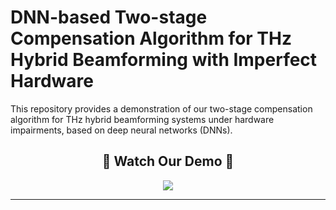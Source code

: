 # DNN-based Two-stage Compensation Algorithm for THz Hybrid Beamforming with Imperfect Hardware

This repository provides a demonstration of our two-stage compensation algorithm for THz hybrid beamforming systems under hardware impairments, based on deep neural networks (DNNs).

<h2 align="center">🚀 <strong>Watch Our Demo</strong> 🚀</h2>

<p align="center">
  <a href="https://twclabsjtu.github.io/THz-Imperfect-Hardware/" target="_blank">
    <img src="https://img.shields.io/badge/Watch-Demo%20Video-orange?style=for-the-badge&logo=googlechrome">
  </a>
</p>

---
